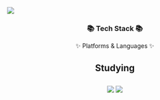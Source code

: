 <img src="https://capsule-render.vercel.app/api?type=waving&color=52ABEA&fontColor=FFFFFF&height=100&section=header&text=Xoohyun%20&fontSize=50&fontAlign=80" />

<div align=center>
	<h3>📚 Tech Stack 📚</h3>
	<p>✨ Platforms & Languages ✨</p>
  <h2> Studying <h2>
</div>

<div align="center">
    <img src="https://img.shields.io/badge/MySQL-4479A1?style=flat-square&logo=MySQL&logoColor=white"/>
    <img src="https://img.shields.io/badge/JavaScript-F7DF1E?style=flat-square&logo=JavaScript&logoColor=white"/>
</div>
